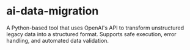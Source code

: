 # ai-data-migration
A Python-based tool that uses OpenAI's API to transform unstructured legacy data into a structured format. Supports safe execution, error handling, and automated data validation.
